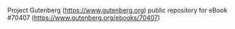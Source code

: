 Project Gutenberg (https://www.gutenberg.org) public repository for
eBook #70407 (https://www.gutenberg.org/ebooks/70407)
